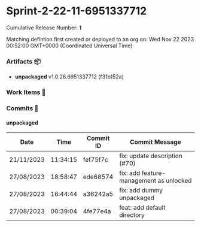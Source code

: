 
<a id=39a0e8d21d7494de4c3939c83b53ee9a2b82460e></a>
# Sprint-2-22-11-6951337712
 Cumulative Release Number: <b>1</b> 

Matching defintion first created or deployed to an org on: Wed Nov 22 2023 00:52:00 GMT+0000 (Coordinated Universal Time)
 ### Artifacts :package:
- **unpackaged**     v1.0.26.6951337712 (f31b152a)

### Work Items :gem:
[](undefined)

### Commits :book:

#### unpackaged
| Date       | Time     | Commit ID | Commit Message                          |
| ---------- | -------- | --------- | --------------------------------------- |
| 21/11/2023 | 11:34:15 | fef75f7c  | fix: update description (#70)           |
| 27/08/2023 | 18:58:47 | ede68574  | fix: add feature-management as unlocked |
| 27/08/2023 | 16:44:44 | a36242a5  | fix: add dummy unpackaged               |
| 27/08/2023 | 00:39:04 | 4fe77e4a  | feat: add default directory             |
